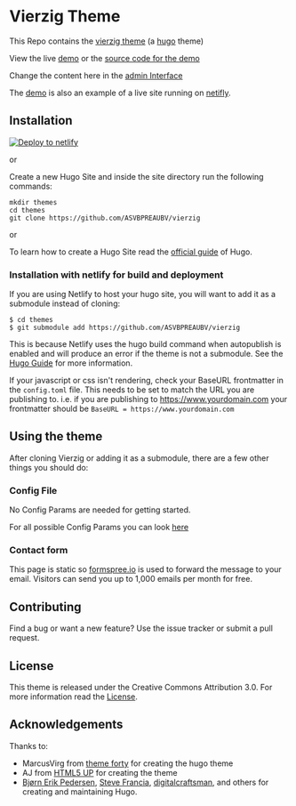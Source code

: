 # Vierzig Theme

This Repo contains the [vierzig theme](https://github.com/ASVBPREAUBV/vierzig) (a [hugo](https://gohugo.io/) theme)

View the live [demo](https://vierzig-theme-demo.netlify.com/) or the [source code for the demo](https://github.com/ASVBPREAUBV/vierzig-theme-demo)

Change the content here in the [admin Interface](https://vierzig-theme-demo.netlify.com/admin)

The [demo](https://vierzig-theme-demo.netlify.com/) is also an example of a live site running on [netifly](https://www.netlify.com/).


## Installation

[![Deploy to netlify](https://www.netlify.com/img/deploy/button.svg)](https://app.netlify.com/start/deploy?https://github.com/ASVBPREAUBV/vierzig-theme-demo)

or

Create a new Hugo Site and inside the site directory run the following commands:

    mkdir themes
    cd themes
    git clone https://github.com/ASVBPREAUBV/vierzig

or

To learn how to create a Hugo Site read the [official guide](//gohugo.io/overview/installing/) of Hugo.

### Installation with netlify for build and deployment

If you are using Netlify to host your hugo site, you will want to add it as a submodule instead of cloning:

    $ cd themes
    $ git submodule add https://github.com/ASVBPREAUBV/vierzig

This is because Netlify uses the hugo build command when autopublish is enabled and will produce an error if the theme is not a submodule. See the [Hugo Guide](https://gohugo.io/hosting-and-deployment/hosting-on-netlify/#use-hugo-themes-with-netlify) for more information.

If your javascript or css isn't rendering, check your BaseURL frontmatter in the `config.toml` file. This needs to be set to match the URL you are publishing to. i.e. if you are publishing to https://www.yourdomain.com your frontmatter should be `BaseURL = https://www.yourdomain.com`

## Using the theme

After cloning Vierzig or adding it as a submodule, there are a few other things you should do:

### Config File

No Config Params are needed for getting started.

For all possible Config Params you can look [here](https://github.com/ASVBPREAUBV/vierzig-theme-demo/blob/master/config.toml)

### Contact form

This page is static so [formspree.io](https://formspree.io/) is used to forward the message to your email.
Visitors can send you up to 1,000 emails per month for free.

## Contributing

Find a bug or want a new feature? Use the issue tracker or submit a pull request.

## License

This theme is released under the Creative Commons Attribution 3.0.
For more information read the [License](https://github.com/ASVBPREAUBV/vierzig/blob/master/LICENSE.md).

## Acknowledgements

Thanks to:
- MarcusVirg from [theme forty](//github.com/MarcusVirg/forty) for creating the hugo theme
- AJ from [HTML5 UP](https://html5up.net/) for creating the theme
- [Bjørn Erik Pedersen](https://github.com/bep), [Steve Francia](//github.com/spf13), [digitalcraftsman](//github.com/digitalcraftsman), and others for creating and maintaining Hugo.
